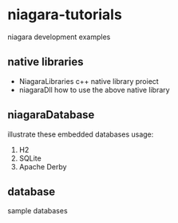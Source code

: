 # niagara-tutorials
niagara development examples

## native libraries
- NiagaraLibraries
c++ native library proiect
- niagaraDll
how to use the above native library

## niagaraDatabase
illustrate these embedded databases usage:
1. H2
2. SQLite
3. Apache Derby

## database
sample databases
